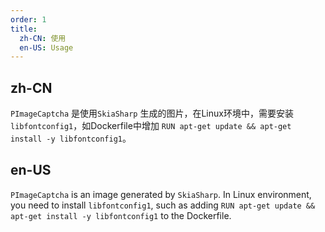 ```yaml
---
order: 1
title:
  zh-CN: 使用
  en-US: Usage
---
```


## zh-CN

`PImageCaptcha` 是使用`SkiaSharp` 生成的图片，在Linux环境中，需要安装 `libfontconfig1`，如Dockerfile中增加 `RUN apt-get update && apt-get install -y libfontconfig1`。

## en-US

`PImageCaptcha` is an image generated by `SkiaSharp`. In Linux environment, you need to install `libfontconfig1`, such as adding `RUN apt-get update && apt-get install -y libfontconfig1` to the Dockerfile.